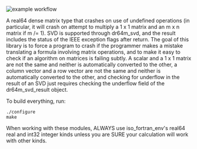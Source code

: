 ![example workflow](https://github.com/kmazza2/Optimal-Design/actions/workflows/github-actions-demo.yml/badge.svg)

A real64 dense matrix type that crashes on use of undefined operations (in particular, it will crash on attempt to multiply a 1 x 1 matrix and an m x n matrix if m /= 1). SVD is supported through dr64m_svd, and the result includes the status of the IEEE exception flags after return. The goal of this library is to force a program to crash if the programmer makes a mistake translating a formula involving matrix operations, and to make it easy to check if an algorithm on matrices is failing subtly. A scalar and a 1 x 1 matrix are not the same and neither is automatically converted to the other, a column vector and a row vector are not the same and neither is automatically converted to the other, and checking for underflow in the result of an SVD just requires checking the underflow field of the dr64m_svd_result object.

To build everything, run:
```
./configure
make
```

When working with these modules, ALWAYS use iso_fortran_env's real64 real and int32 integer kinds unless you are SURE your calculation will work with other kinds.
